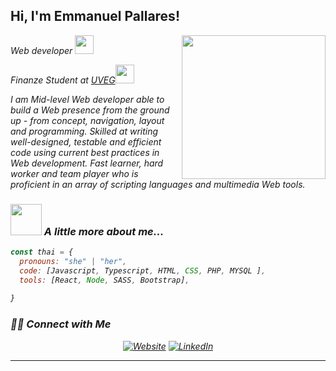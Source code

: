 <h2> Hi, I'm Emmanuel Pallares!</h2>
<img align='right' src="https://media.giphy.com/media/SpopD7IQN2gK3qN4jS/giphy.gif" width="230">
<p><em>Web developer  <img src="https://media.giphy.com/media/WUlplcMpOCEmTGBtBW/giphy.gif" width="30"> 
    <p><em>Finanze Student  at <a href="https://www.uveg.edu.mx/index.php/es/">UVEG</a><img src="https://media.giphy.com/media/fYSnHlufseco8Fh93Z/giphy.gif" width="30">
</em></p>
<div>
 <p>
I am Mid-level Web developer able to build a Web presence from the ground up - from concept, navigation, layout and programming. Skilled at writing well-designed, testable and efficient code using current best practices in Web development. Fast learner, hard worker and team player who is proficient in an array of scripting languages and multimedia Web tools.


</p>
</div>




### <img src="https://media.giphy.com/media/VgCDAzcKvsR6OM0uWg/giphy.gif" width="50"> A little more about me...  

```javascript
const thai = {
  pronouns: "she" | "her",
  code: [Javascript, Typescript, HTML, CSS, PHP, MYSQL ],
  tools: [React, Node, SASS, Bootstrap],
 
}
```

<h3> 🤝🏻 Connect with Me </h3>

<p align="center">
<a href="https://www.emmanuelpallares.com" target="_blank"><img alt="Website" src="https://img.shields.io/badge/Website-www.emmanuelpallares.com-blue?style=flat&logo=google-chrome"></a>
<a href="https://www.linkedin.com/in/emmanuel-pallares-38694a1b0/" target="_blank"><img alt="LinkedIn" src="https://img.shields.io/badge/LinkedIn-@Emmanuel-blue?style=flat&logo=linkedin"></a>


</p>


---
